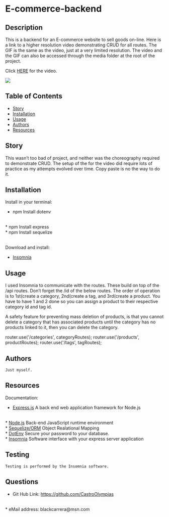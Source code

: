 

# E-commerce-backend

## Description
  This is a backend for an E-commerce website to sell goods on-line. Here is a link to a higher resolution video demonstrating CRUD for all routes.  The GIF is the same as the video, just at a very limited resolution. The video and the GIF can also be accessed through the media folder at the root of the project.

  Click <a href="https://github.com/CastroOlympias/E-commerce-backend/blob/main/media/E-Commerce%20Backend%20GIF.mp4">HERE</a> for the video.

<img src="https://github.com/CastroOlympias/E-commerce-backend/blob/main/media/E-Commerce%20Backend%20MP4.gif"/>

## Table of Contents
- [Story](#Story)
- [Installation](#Installation)
- [Usage](#Usage)
- [Authors](#Authors)
- [Resources](#Resources)


## Story
  This wasn’t too bad of project, and neither was the choreography required to demonstrate CRUD. The setup of the for the video did require lots of practice as my attempts evolved over time. Copy paste is no the way to do it.

## Installation
  Install in your terminal:
  <br>
  * npm Install dotenv
  <br>
   * npm Install express
  <br>
  * npm Install sequelize
  <br>
  <br>

  Download and install:
  <br>
  * <a href="https://insomnia.rest/">Insomnia</a>

## Usage
  I used Insomnia to communicate with the routes. These build on top of the /api routes. Don’t forget the /id of the below routes. The order of operation is to 1st(create a category, 2nd(create a tag, and 3rd(create a product. You have to have 1 and 2 done so you can assign a product to their respective category id and tag id. 
  
  A safety feature for preventing mass deletion of products, is that you cannot delete a category that has associated products until the category has no products linked to it, then you can delete the category.

  router.use('/categories', categoryRoutes);
  router.use('/products', productRoutes);
  router.use('/tags', tagRoutes);


## Authors
    Just myself.



## Resources
  Documentation:
  <br>
  * <a href="https://expressjs.com/">Express.js</a> A back end web application framework for Node.js
  <br>
  * <a href="https://nodejs.org/en/docs/">Node.js</a> Back-end JavaScript runtime environment
  <br>
  * <a href="http://sequelize.org/">Sequelize/ORM</a> Object Realational Mapping
  <br>
  * <a href="https://www.npmjs.com/package/dotenv">DotEnv</a> Secure your password to your database.
    <br>
  * <a href="https://support.insomnia.rest/">Insomnia</a> Software interface with your express server application

## Testing
    Testing is performed by the Insomnia software.

## Questions
  * Git Hub Link: https://github.com/CastroOlympias
  <br>
  * eMail address: blackcarrera@msn.com
  <br>